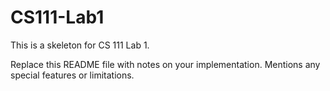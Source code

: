 CS111-Lab1
==========
This is a skeleton for CS 111 Lab 1.

Replace this README file with notes on your implementation.
Mentions any special features or limitations.
